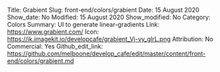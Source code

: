 Title: Grabient
Slug: front-end/colors/grabient
Date: 15 August 2020
Show_date: No
Modified: 15 August 2020
Show_modified: No
Category: Colors
Summary: UI to generate linear-gradients 
Link: https://www.grabient.com/
Icon: https://ik.imagekit.io/developcafe/grabient_Vj-vy_glrL.png
Attribution: No
Commercial: Yes
Github_edit_link: https://github.com/melboone/develop_cafe/edit/master/content/front-end/colors/grabient.md